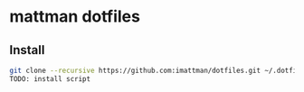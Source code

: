 # mattman dotfiles

## Install
```sh
git clone --recursive https://github.com:imattman/dotfiles.git ~/.dotfiles
TODO: install script
```

